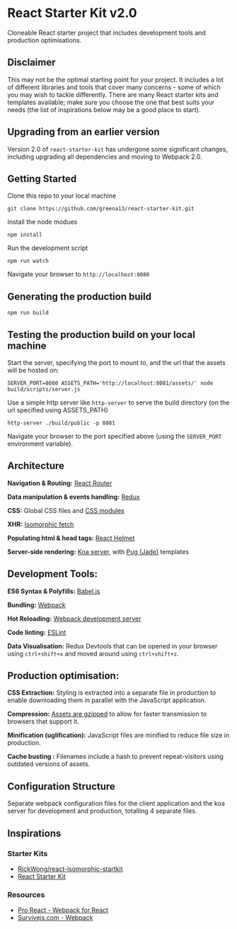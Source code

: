# React Starter Kit v2.0

Cloneable React starter project that includes development tools and production optimisations.


## Disclaimer 

This may not be the optimal starting point for your project. It includes a lot of different libraries and tools that cover many concerns - some of which you may wish to tackle differently. There are many React starter kits and templates available; make sure you choose the one that best suits your needs (the list of inspirations below may be a good place to start).
  
  
## Upgrading from an earlier version


Version 2.0 of `react-starter-kit` has undergone some significant changes, including upgrading all dependencies and moving to Webpack 2.0.

## Getting Started

Clone this repo to your local machine

    git clone https://github.com/greena13/react-starter-kit.git
        

Install the node modues
      
    npm install
      

Run the development script

    npm run watch
    
    
Navigate your browser to `http://localhost:8080`

## Generating the production build

    npm run build
    

## Testing the production build on your local machine

Start the server, specifying the port to mount to, and the url that the assets will be hosted on: 

    SERVER_PORT=8080 ASSETS_PATH='http://localhost:8081/assets/' node build/scripts/server.js
     
Use a simple http server like `http-server` to serve the build directory (on the url specified using ASSETS_PATH)
  
    http-server ./build/public -p 8081
    
Navigate your browser to the port specified above (using the `SERVER_PORT` environment variable).
    
## Architecture
 
**Navigation \& Routing:** [React Router](https://github.com/reactjs/react-router)

**Data manipulation \& events handling:** [Redux](https://github.com/reactjs/redux)

**CSS:** Global CSS files and [CSS modules](https://github.com/css-modules/css-modules)

**XHR:** [Isomorphic fetch](https://github.com/github/fetch)

**Populating html & head tags:** [React Helmet](https://github.com/nfl/react-helmet)

**Server-side rendering:** [Koa server](http://koajs.com/), with [Pug (Jade)](https://github.com/pugjs/pug) templates

## Development Tools:
 
**ES6 Syntax & Polyfills:** [Babel.js](https://babeljs.io/)

**Bundling:** [Webpack](https://webpack.github.io/docs/)

**Hot Reloading:** [Webpack development server](https://webpack.github.io/docs/webpack-dev-server.html)

**Code linting:** [ESLint](https://github.com/MoOx/eslint-loader)

**Data Visualisation:** Redux Devtools that can be opened in your browser using `ctrl+shift+x` and moved around using `ctrl+shift+z`.

## Production optimisation:
 
**CSS Extraction:** Styling is extracted into a separate file in production to enable downloading them in parallel with the JavaScript application.

**Compression:** [Assets are gzipped](https://github.com/webpack/compression-webpack-plugin) to allow for faster transmission to browsers that support it.

**Minification (uglification):** JavaScript files are minified to reduce file size in production.

**Cache busting :** Filenames include a hash to prevent repeat-visitors using outdated versions of assets.


## Configuration Structure

Separate webpack configuration files for the client application and the koa server for development and production, totalling 4 separate files.

## Inspirations

### Starter Kits

- [RickWong/react-isomorphic-startkit](https://github.com/RickWong/react-isomorphic-starterkit)
- [React Starter Kit](https://www.reactstarterkit.com/)

### Resources

- [Pro React - Webpack for React](http://www.pro-react.com/materials/appendixA/)
- [Survivejs.com - Webpack](http://survivejs.com/webpack/introduction/)



